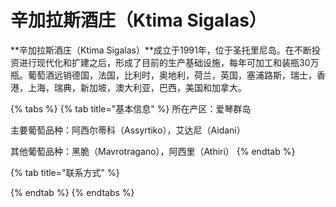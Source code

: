 # 辛加拉斯酒庄（Ktima Sigalas）

**辛加拉斯酒庄（Ktima Sigalas）**成立于1991年，位于圣托里尼岛。在不断投资进行现代化和扩建之后，形成了目前的生产基础设施，每年可加工和装瓶30万瓶。葡萄酒远销德国，法国，比利时，奥地利，荷兰，英国，塞浦路斯，瑞士，香港，上海，瑞典，新加坡，澳大利亚，巴西，美国和加拿大。

{% tabs %}
{% tab title="基本信息" %}
所在产区：爱琴群岛

主要葡萄品种：阿西尔蒂科（Assyrtiko），艾达尼（Aidani）

其他葡萄品种：黑脆（Mavrotragano），阿西里（Athiri）
{% endtab %}

{% tab title="联系方式" %}

{% endtab %}
{% endtabs %}

